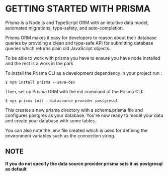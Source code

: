 # GETTING STARTED WITH PRISMA
 Prisma is a Node.js and TypeScript ORM with an intuitive data model, automated migrations, type-safety, and auto-completion.

 Prisma ORM makes it easy for developers to reason about their database queries by providing a clean and type-safe API for submitting database queries which returns plain old JavaScript objects.

 To be able to work with prisma you have to ensure you have node installed and the rest is a work in the park

 To install the Prisma CLI as a development dependency in your project run :

 `$ npm install prisma --save-dev `

 Then, set up Prisma ORM with the init command of the Prisma CLI:

 `$ npx prisma init --datasource-provider postgresql `

 This creates a new prisma directory with a schema.prisma file and configures postgres as your database. You're now ready to model your data and create your database with some tables.


 You can also note the .env file created which is used for defining the environment variables such as the connection string.

 ## NOTE

**If you do not specify the data source provider prisma sets it as postgresql as default**

